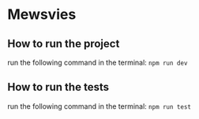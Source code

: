 # Mewsvies

## How to run the project
run the following command in the terminal:
```npm run dev```

## How to run the tests
run the following command in the terminal:
```npm run test```

